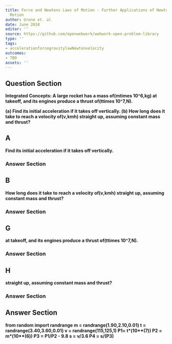 ```yaml
---
title: Force and Newtons Laws of Motion - Further Applications of Newtons Laws of
  Motion
author: Urone et. al
date: June 2018
editor: ''
source: https://github.com/openwebwork/webwork-open-problem-library
type: ''
tags:
- accelerationforcegravitylawNewtonvelocity
outcomes:
- TBD
assets: ''
---
```


## Question Section 

<b>Integrated Concepts:<b> A large rocket has a mass of(mtimes 10^6,kg) at takeoff, and its engines produce a thrust of(ttimes 10^7,N).
 
(a) Find its initial acceleration if it takes off vertically. 
(b) How long does it take to reach a velocity of(v,kmh) straight up, assuming constant mass and thrust?

## A
Find its initial acceleration if it takes off vertically. 
### Answer Section
## B
How long does it take to reach a velocity of(v,kmh) straight up, assuming constant mass and thrust?
### Answer Section
## G
at takeoff, and its engines produce a thrust of(ttimes 10^7,N).
### Answer Section
## H
straight up, assuming constant mass and thrust?
### Answer Section


## Answer Section

from random import randrange
m = randrange(1.90,2.10,0.01)
t = randrange(3.40,3.60,0.01)
v = randrange(115,125,1)
P1= t*(10**(7))
P2 = m*(10**(6))
P3 = P1/P2 - 9.8
s = v/3.6
P4 = s/(P3)